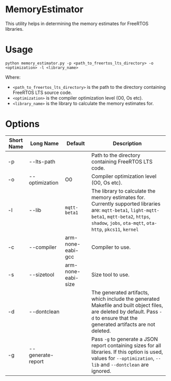 # MemoryEstimator

This utility helps in determining the memory estimates for FreeRTOS libraries.

# Usage

```
python memory_estimator.py -p <path_to_freertos_lts_directory> -o <optimization> -l <library_name>
```

Where:

* `<path_to_freertos_lts_directory>` is the path to the directory containing FreeRTOS LTS source code.
* `<optimization>` is the compiler optimization level (O0, Os etc).
* `<library_name>` is the library to calculate the memory estimates for.


# Options
| Short Name | Long Name | Default |Description |
| ---------- | --------- | ------- | ---------- |
| -p | --lts-path | | Path to the directory containing FreeRTOS LTS code. |
| -o | --optimization | O0 | Compiler optimization level (O0, Os etc). |
| -l | --lib | `mqtt-beta1` | The library to calculate the memory estimates for. Currently supported libraries are: `mqtt-beta1`, `light-mqtt-beta1`, `mqtt-beta2`, `https`, `shadow`, `jobs`, `ota-mqtt`, `ota-http`, `pkcs11`, `kernel`|
| -c | --compiler | arm-none-eabi-gcc | Compiler to use. |
| -s | --sizetool | arm-none-eabi-size | Size tool to use. |
| -d | --dontclean | | The generated artifacts, which include the generated Makefile and built object files, are deleted by default. Pass `-d` to ensure that the generated artifacts are not deleted. |
| -g | --generate-report | | Pass `-g` to generate a JSON report containing sizes for all libraries. If this option is used, values for `--optimization`, `--lib` and `--dontclean` are ignored. |
